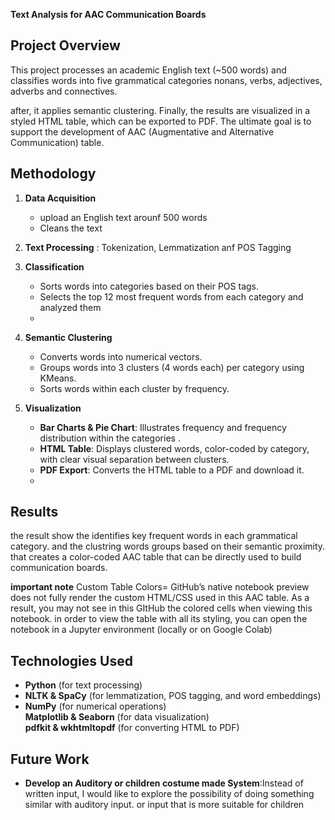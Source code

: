 **Text Analysis for AAC Communication Boards**

## **Project Overview**

This project processes an academic English text (~500 words) and classifies words into five grammatical categories nonans, verbs, adjectives, adverbs and connectives.

 after, it applies semantic clustering. Finally, the results are visualized in a styled HTML table, which can be exported to PDF. The ultimate goal is to support the development of AAC (Augmentative and Alternative Communication) table.

## **Methodology**

1. **Data Acquisition**  
   - upload an  English text arounf 500 words  
   - Cleans the text
     
2. **Text Processing**   : Tokenization, Lemmatization anf POS Tagging


3. **Classification**  
   - Sorts words into categories based on their POS tags.  
   - Selects the top 12 most frequent words from each category and analyzed them
   - 
4. **Semantic Clustering**  
   - Converts words into numerical vectors.  
   - Groups words into 3 clusters (4 words each) per category using KMeans.  
   - Sorts words within each cluster by frequency.

5. **Visualization**  
   - **Bar Charts & Pie Chart**: Illustrates frequency  and frequency distribution within  the categories .  
   - **HTML Table**: Displays clustered words, color-coded by category, with clear visual separation between clusters.  
   - **PDF Export**: Converts the HTML table to a PDF and download it.
   - 
## **Results**

the result show the identifies key frequent words in each grammatical category. and the clustring  words groups based on  their semantic proximity.  that creates a color-coded AAC table that can be directly used to build communication boards.


   **important note**
Custom Table Colors=  GitHub’s native notebook preview does not fully render the custom HTML/CSS used in  this AAC table. As a result, you may not see  in this GItHub the colored cells when viewing this notebook.  in order to view the table with all its styling, you can  open the notebook in a Jupyter environment (locally or on Google Colab)

## **Technologies Used**
-  **Python** (for text processing)  
-  **NLTK & SpaCy** (for lemmatization, POS tagging, and word embeddings)  
-  **NumPy** (for numerical operations)  
   **Matplotlib & Seaborn** (for data visualization)  
   **pdfkit & wkhtmltopdf** (for converting HTML to PDF)

## **Future Work**
- **Develop an Auditory or children costume made System**:Instead of written input, I would like to explore the possibility of doing something similar with auditory input. or input that is more suitable for children 


